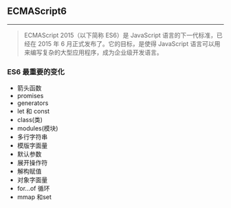 ## ECMAScript6
---

>ECMAScript 2015（以下简称 ES6）是 JavaScript 语言的下一代标准，已经在 2015 年 6 月正式发布了。它的目标，是使得 JavaScript 语言可以用来编写复杂的大型应用程序，成为企业级开发语言。


### ES6 最重要的变化

- 箭头函数
- promises
- generators
- let 和 const
- class(类)
- modules(模块)
- 多行字符串
- 模版字面量
- 默认参数
- 展开操作符
- 解构赋值
- 对象字面量
- for...of 循环
- mmap 和set



